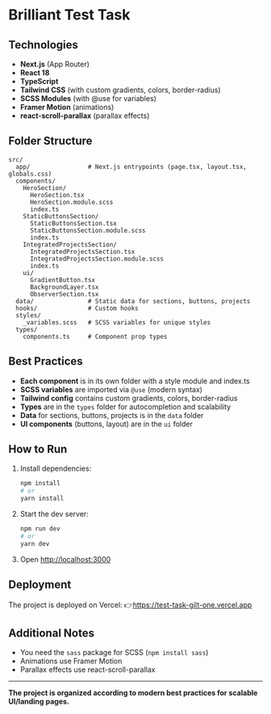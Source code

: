 # Brilliant Test Task

## Technologies
- **Next.js** (App Router)
- **React 18**
- **TypeScript**
- **Tailwind CSS** (with custom gradients, colors, border-radius)
- **SCSS Modules** (with @use for variables)
- **Framer Motion** (animations)
- **react-scroll-parallax** (parallax effects)

## Folder Structure
```
src/
  app/                # Next.js entrypoints (page.tsx, layout.tsx, globals.css)
  components/
    HeroSection/
      HeroSection.tsx
      HeroSection.module.scss
      index.ts
    StaticButtonsSection/
      StaticButtonsSection.tsx
      StaticButtonsSection.module.scss
      index.ts
    IntegratedProjectsSection/
      IntegratedProjectsSection.tsx
      IntegratedProjectsSection.module.scss
      index.ts
    ui/
      GradientButton.tsx
      BackgroundLayer.tsx
      ObserverSection.tsx
  data/               # Static data for sections, buttons, projects
  hooks/              # Custom hooks
  styles/
    _variables.scss   # SCSS variables for unique styles
  types/
    components.ts     # Component prop types
```

## Best Practices
- **Each component** is in its own folder with a style module and index.ts
- **SCSS variables** are imported via `@use` (modern syntax)
- **Tailwind config** contains custom gradients, colors, border-radius
- **Types** are in the `types` folder for autocompletion and scalability
- **Data** for sections, buttons, projects is in the `data` folder
- **UI components** (buttons, layout) are in the `ui` folder

## How to Run
1. Install dependencies:
   ```bash
   npm install
   # or
   yarn install
   ```
2. Start the dev server:
   ```bash
   npm run dev
   # or
   yarn dev
   ```
3. Open [http://localhost:3000](http://localhost:3000)

## Deployment
The project is deployed on Vercel:
👉https://test-task-gilt-one.vercel.app

## Additional Notes
- You need the `sass` package for SCSS (`npm install sass`)
- Animations use Framer Motion
- Parallax effects use react-scroll-parallax

---

**The project is organized according to modern best practices for scalable UI/landing pages.**
